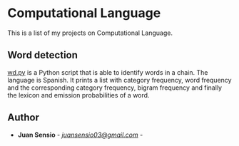 # Computational Language
This is a list of my projects on Computational Language.

## Word detection

[wd.py](https://juansensio.github.io/AIprojects/PR/CL/wd.html) is a Python script that is able to identify words in a chain.
The language is Spanish.
It prints a list with category frequency, word frequency and the corresponding
category frequency, bigram frequency and finally the lexicon and emission
probabilities of a word.

## Author

* **Juan Sensio** - *juansensio03@gmail.com* -
